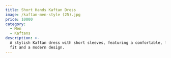 ```yaml
---
title: Short Hands Kaftan Dress
image: /kaftan-men-style (25).jpg
price: 10000
category:
  - Men
  - Kaftans
description: >-
  A stylish Kaftan dress with short sleeves, featuring a comfortable, flowing
  fit and a modern design.
---
```


